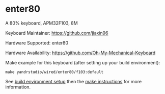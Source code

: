enter80
===

A 80% keyboard, APM32F103, 8M

Keyboard Maintainer: https://github.com/jiaxin96

Hardware Supported: enter80

Hardware Availability: https://github.com/Oh-My-Mechanical-Keyboard 

Make example for this keyboard (after setting up your build environment):

    make yandrstudio/wired/enter80/f103:default

See [build environment setup](https://docs.qmk.fm/#/getting_started_build_tools) then the [make instructions](https://docs.qmk.fm/#/getting_started_make_guide) for more information.
